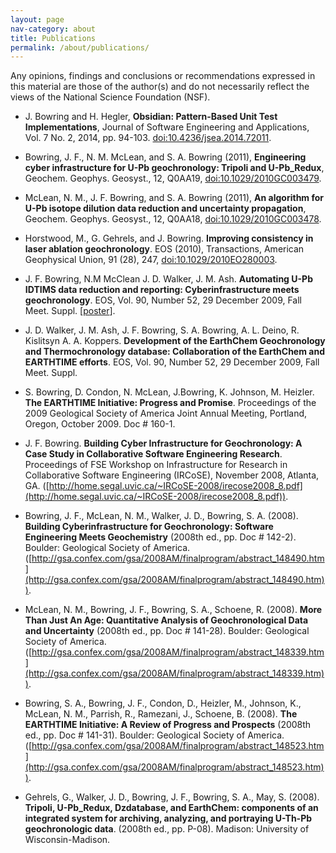```yaml
---
layout: page
nav-category: about
title: Publications
permalink: /about/publications/
---
```


Any opinions, findings and conclusions or recommendations expressed in this material are those of the author(s) and do not necessarily reflect the views of the National Science Foundation (NSF).

* J. Bowring and H. Hegler, **Obsidian: Pattern-Based Unit Test Implementations**, Journal of Software Engineering and Applications, Vol. 7 No. 2, 2014, pp. 94-103. [doi:10.4236/jsea.2014.72011](../../assets/documents/obsidian-pattern-based-unit-test-implementations.pdf).

* Bowring, J. F., N. M. McLean, and S. A. Bowring (2011), **Engineering cyber infrastructure for U-Pb geochronology: Tripoli and U-Pb_Redux**, Geochem. Geophys. Geosyst., 12, Q0AA19, [doi:10.1029/2010GC003479](../../assets/documents/engineering-cyber-infrastructure-for-u-pb-geochronology.pdf).

* McLean, N. M., J. F. Bowring, and S. A. Bowring (2011), **An algorithm for U-Pb isotope dilution data reduction and uncertainty propagation**, Geochem. Geophys. Geosyst., 12, Q0AA18, [doi:10.1029/2010GC003478](../../assets/documents/an-algorithm-for-u-pb-isotope-dilution-data-reduction-and-uncertainty-propagation.pdf).

* Horstwood, M., G. Gehrels, and J. Bowring.  **Improving consistency in laser ablation geochronology**.  EOS (2010), Transactions, American Geophysical Union, 91 (28), 247, [doi:10.1029/2010EO280003](../../assets/documents/improving-consistency-in-laser-ablation-geochronology.pdf).

* J. F. Bowring, N.M McClean J. D. Walker, J. M. Ash. **Automating U-Pb IDTIMS data reduction and reporting: Cyberinfrastructure meets geochronology**.  EOS, Vol. 90, Number 52, 29 December 2009, Fall Meet. Suppl. [[poster](../../assets/documents/poster-automating-u-pb-idtims-data-reduction-and-reporting.pdf)].

* J. D. Walker, J. M. Ash, J. F. Bowring, S. A. Bowring, A. L. Deino, R. Kislitsyn A. A. Koppers. **Development of the EarthChem Geochronology and Thermochronology database: Collaboration of the EarthChem and EARTHTIME efforts**.  EOS, Vol. 90, Number 52, 29 December 2009, Fall Meet. Suppl.

* S. Bowring, D. Condon, N. McLean, J.Bowring, K. Johnson, M. Heizler. **The EARTHTIME Initiative: Progress and Promise**. Proceedings of the 2009 Geological Society of America Joint Annual Meeting, Portland, Oregon, October 2009. Doc # 160-1.

* J. F. Bowring. **Building Cyber Infrastructure for Geochronology: A Case Study in Collaborative Software Engineering Research**. Proceedings of FSE Workshop on Infrastructure for Research in Collaborative Software Engineering (IRCoSE), November 2008, Atlanta, GA. ([http://home.segal.uvic.ca/~IRCoSE-2008/irecose2008_8.pdf](http://home.segal.uvic.ca/~IRCoSE-2008/irecose2008_8.pdf)).

* Bowring, J. F., McLean, N. M., Walker, J. D., Bowring, S. A. (2008). **Building Cyberinfrastructure for Geochronology: Software Engineering Meets Geochemistry** (2008th ed., pp. Doc # 142-2). Boulder: Geological Society of America.([http://gsa.confex.com/gsa/2008AM/finalprogram/abstract_148490.htm](http://gsa.confex.com/gsa/2008AM/finalprogram/abstract_148490.htm)).

* McLean, N. M., Bowring, J. F., Bowring, S. A., Schoene, R. (2008). **More Than Just An Age: Quantitative Analysis of Geochronological Data and Uncertainty** (2008th ed., pp. Doc # 141-28). Boulder: Geological Society of America.([http://gsa.confex.com/gsa/2008AM/finalprogram/abstract_148339.htm](http://gsa.confex.com/gsa/2008AM/finalprogram/abstract_148339.htm)).

* Bowring, S. A., Bowring, J. F., Condon, D., Heizler, M., Johnson, K., McLean, N. M., Parrish, R., Ramezani, J., Schoene, B. (2008). **The EARTHTIME Initiative: A Review of Progress and Prospects** (2008th ed., pp. Doc # 141-31).
Boulder: Geological Society of America.([http://gsa.confex.com/gsa/2008AM/finalprogram/abstract_148523.htm](http://gsa.confex.com/gsa/2008AM/finalprogram/abstract_148523.htm)).

* Gehrels, G., Walker, J. D., Bowring, J. F., Bowring, S. A., May, S. (2008). **Tripoli, U-Pb_Redux, Dzdatabase, and EarthChem: components of an integrated system for archiving, analyzing, and portraying U-Th-Pb geochronologic data**. (2008th ed., pp. P-08). Madison: University of Wisconsin-Madison.